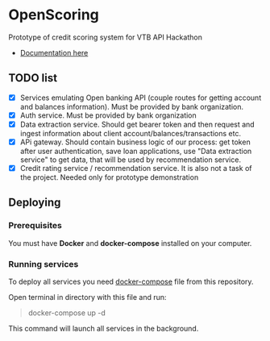 # OpenScoring
Prototype of credit scoring system for VTB API Hackathon 


<!-- TOC -->
* [Documentation here](./docs/)
<!-- TOC -->

## TODO list
- [x] Services emulating Open banking API (couple routes for getting account and balances information). Must be provided by bank organization.
- [x] Auth service. Must be provided by bank organization
- [x] Data extraction service. Should get bearer token and then request and ingest information about client account/balances/transactions etc.
- [X] APi gateway. Should contain business logic of our process: get token after user authentication, save loan applications,
use "Data extraction service" to get data, that will be used by recommendation service.
- [X] Credit rating service / recommendation service. It is also not a task of the project. 
Needed only for prototype demonstration

## Deploying

### Prerequisites
You must have **Docker** and **docker-compose** installed on your computer.

### Running services

To deploy all services you need [docker-compose](./docker-compose.yml) file from this repository.

Open terminal in directory with this file and run:
> docker-compose up -d

This command will launch all services in the background. 
